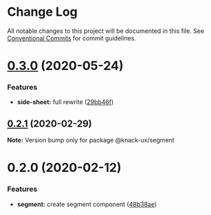 # Change Log

All notable changes to this project will be documented in this file.
See [Conventional Commits](https://conventionalcommits.org) for commit guidelines.

# [0.3.0](https://github.com/knack-ux/knack-ux/compare/@knack-ux/segment@0.2.1...@knack-ux/segment@0.3.0) (2020-05-24)


### Features

* **side-sheet:** full rewrite ([29bb46f](https://github.com/knack-ux/knack-ux/commit/29bb46f7a42217ce56e02e575194f7455fc4142d))





## [0.2.1](https://github.com/knack-ux/knack-ux/compare/@knack-ux/segment@0.2.0...@knack-ux/segment@0.2.1) (2020-02-29)

**Note:** Version bump only for package @knack-ux/segment





# 0.2.0 (2020-02-12)


### Features

* **segment:** create segment component ([48b38ae](https://github.com/knack-ux/knack-ux/commit/48b38ae203377727c1b08839791b2f1219bda680))
